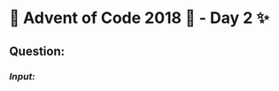 # :christmas_tree: Advent of Code 2018 :christmas_tree: - Day 2 :sparkles:
## Question: 
>
>
>

### *Input:*

>
>
>